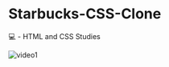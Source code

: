 

# Starbucks-CSS-Clone
💻 - HTML and CSS Studies

![video1](https://github.com/re4n/Starbucks-CSS-Clone/blob/main/imgs/screenshot/video1.gif)
